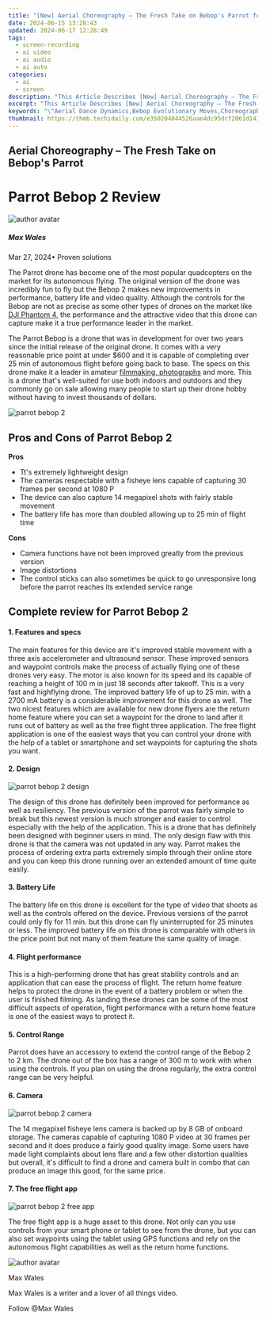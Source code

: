 ```yaml
---
title: "[New] Aerial Choreography – The Fresh Take on Bebop's Parrot for 2024"
date: 2024-06-15 13:28:43
updated: 2024-06-17 12:28:49
tags: 
  - screen-recording
  - ai video
  - ai audio
  - ai auto
categories: 
  - ai
  - screen
description: "This Article Describes [New] Aerial Choreography – The Fresh Take on Bebop's Parrot for 2024"
excerpt: "This Article Describes [New] Aerial Choreography – The Fresh Take on Bebop's Parrot for 2024"
keywords: "\"Aerial Dance Dynamics,Bebop Evolutionary Moves,Choreographed Bird Flight,Bebop Improvisation Techniques,Parrot-Inspired Motion Arts,Airborne Bebop Transformation,Skillful Aerial Jazz Expression\""
thumbnail: https://thmb.techidaily.com/e350204044526aae4dc95dcf2061d143539918222d877d21899914ec625ed9d1.jpg
---
```


## Aerial Choreography – The Fresh Take on Bebop's Parrot

# Parrot Bebop 2 Review

![author avatar](https://images.wondershare.com/filmora/article-images/max-wales-author.jpg)

##### Max Wales

 Mar 27, 2024• Proven solutions

 The Parrot drone has become one of the most popular quadcopters on the market for its autonomous flying. The original version of the drone was incredibly fun to fly but the Bebop 2 makes new improvements in performance, battery life and video quality. Although the controls for the Bebop are not as precise as some other types of drones on the market like [DJI Phantom 4](https://tools.techidaily.com/wondershare/filmora/download/), the performance and the attractive video that this drone can capture make it a true performance leader in the market.

 The Parrot Bebop is a drone that was in development for over two years since the initial release of the original drone. It comes with a very reasonable price point at under $600 and it is capable of completing over 25 min of autonomous flight before going back to base. The specs on this drone make it a leader in amateur [filmmaking, photographs](https://tools.techidaily.com/wondershare/filmora/download/) and more. This is a drone that's well-suited for use both indoors and outdoors and they commonly go on sale allowing many people to start up their drone hobby without having to invest thousands of dollars.

![parrot bebop 2](https://images.wondershare.com/filmora/article-images/parrot-bebop-2.jpg)

## Pros and Cons of Parrot Bebop 2

**Pros**

* Tt's extremely lightweight design
* The cameras respectable with a fisheye lens capable of capturing 30 frames per second at 1080 P
* The device can also capture 14 megapixel shots with fairly stable movement
* The battery life has more than doubled allowing up to 25 min of flight time

**Cons**

* Camera functions have not been improved greatly from the previous version
* Image distortions
* The control sticks can also sometimes be quick to go unresponsive long before the parrot reaches its extended service range

## Complete review for Parrot Bebop 2

#### 1\.  Features and specs

 The main features for this device are it's improved stable movement with a three axis accelerometer and ultrasound sensor. These improved sensors and waypoint controls make the process of actually flying one of these drones very easy. The motor is also known for its speed and its capable of reaching a height of 100 m in just 18 seconds after takeoff. This is a very fast and highflying drone. The improved battery life of up to 25 min. with a 2700 mA battery is a considerable improvement for this drone as well. The two nicest features which are available for new drone flyers are the return home feature where you can set a waypoint for the drone to land after it runs out of battery as well as the free flight three application. The free flight application is one of the easiest ways that you can control your drone with the help of a tablet or smartphone and set waypoints for capturing the shots you want.

#### 2\.  Design

![parrot bebop 2 design](https://images.wondershare.com/filmora/article-images/parrot-bebop-2-design.png)

 The design of this drone has definitely been improved for performance as well as resiliency. The previous version of the parrot was fairly simple to break but this newest version is much stronger and easier to control especially with the help of the application. This is a drone that has definitely been designed with beginner users in mind. The only design flaw with this drone is that the camera was not updated in any way. Parrot makes the process of ordering extra parts extremely simple through their online store and you can keep this drone running over an extended amount of time quite easily.

#### 3\.  Battery Life

 The battery life on this drone is excellent for the type of video that shoots as well as the controls offered on the device. Previous versions of the parrot could only fly for 11 min. but this drone can fly uninterrupted for 25 minutes or less. The improved battery life on this drone is comparable with others in the price point but not many of them feature the same quality of image.

#### 4\.  Flight performance

 This is a high-performing drone that has great stability controls and an application that can ease the process of flight. The return home feature helps to protect the drone in the event of a battery problem or when the user is finished filming. As landing these drones can be some of the most difficult aspects of operation, flight performance with a return home feature is one of the easiest ways to protect it.

#### 5\.  Control Range

 Parrot does have an accessory to extend the control range of the Bebop 2 to 2 km. The drone out of the box has a range of 300 m to work with when using the controls. If you plan on using the drone regularly, the extra control range can be very helpful.

#### 6\.  Camera

![parrot bebop 2 camera](https://images.wondershare.com/filmora/article-images/parrot-bebop-2-camera.jpg)

 The 14 megapixel fisheye lens camera is backed up by 8 GB of onboard storage. The cameras capable of capturing 1080 P video at 30 frames per second and it does produce a fairly good quality image. Some users have made light complaints about lens flare and a few other distortion qualities but overall, it's difficult to find a drone and camera built in combo that can produce an image this good, for the same price.

#### 7\.  The free flight app

![parrot bebop 2 free app](https://images.wondershare.com/filmora/article-images/parrot-free-app.gif)

 The free flight app is a huge asset to this drone. Not only can you use controls from your smart phone or tablet to see from the drone, but you can also set waypoints using the tablet using GPS functions and rely on the autonomous flight capabilities as well as the return home functions.

![author avatar](https://images.wondershare.com/filmora/article-images/max-wales-author.jpg)

Max Wales

Max Wales is a writer and a lover of all things video.

Follow @Max Wales


<ins class="adsbygoogle"
     style="display:block"
     data-ad-format="autorelaxed"
     data-ad-client="ca-pub-7571918770474297"
     data-ad-slot="1223367746"></ins>



<ins class="adsbygoogle"
     style="display:block"
     data-ad-client="ca-pub-7571918770474297"
     data-ad-slot="8358498916"
     data-ad-format="auto"
     data-full-width-responsive="true"></ins>

